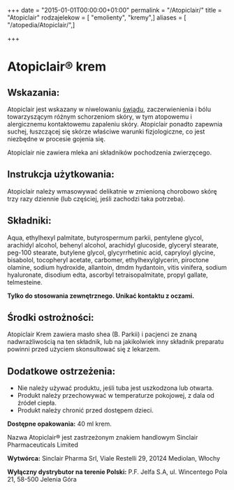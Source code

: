 +++
date = "2015-01-01T00:00:00+01:00"
permalink = "/Atopiclair/"
title = "Atopiclair"
rodzajelekow = [ "emolienty", "kremy",]
aliases = [ "/atopedia/Atopiclair/",]

+++

Atopiclair® krem
================

Wskazania:
----------

Atopiclair jest wskazany w niwelowaniu [świądu](/atopedia/świąd "wikilink"), zaczerwienienia i bólu towarzyszącym różnym schorzeniom skóry, w tym atopowemu i alergicznemu kontaktowemu zapaleniu skóry. Atopiclair ponadto zapewnia suchej, łuszczącej się skórze właściwe warunki fizjologiczne, co jest niezbędne w procesie gojenia się.

Atopiclair nie zawiera mleka ani składników pochodzenia zwierzęcego.

Instrukcja użytkowania:
-----------------------

Atopiclair należy wmasowywać delikatnie w zmienioną chorobowo skórę trzy razy dziennie (lub częściej, jeśli zachodzi taka potrzeba).

Składniki:
----------

Aqua, ethylhexyl palmitate, butyrospermum parkii, pentylene glycol, arachidyl alcohol, behenyl alcohol, arachidyl glucoside, glyceryl stearate, peg-100 stearate, butylene glycol, glycyrrhetinic acid, capryloyl glycine, bisabolol, tocopheryl acetate, carbomer, ethylhexylglycerin, piroctone olamine, sodium hydroxide, allantoin, dmdm hydantoin, vitis vinifera, sodium hyaluronate, disodium edta, ascorbyl tetraisopalmitate, propyl gallate, telmesteine.

**Tylko do stosowania zewnętrznego. Unikać kontaktu z oczami.**

Środki ostrożności:
-------------------

Atopiclair Krem zawiera masło shea (B. Parkii) i pacjenci ze znaną nadwrażliwością na ten składnik, lub na jakikolwiek inny składnik preparatu powinni przed użyciem skonsultować się z lekarzem.

Dodatkowe ostrzeżenia:
----------------------

-   Nie należy używać produktu, jeśli tuba jest uszkodzona lub otwarta.
-   Produkt należy przechowywać w temperaturze pokojowej, z dala od źródeł ciepła.
-   Produkt należy chronić przed dostępem dzieci.

**Dostępne opakowania:** 40 ml krem.

Nazwa Atopiclair® jest zastrzeżonym znakiem handlowym Sinclair Pharmaceuticals Limited

**Wytwórca:** Sinclair Pharma Srl, Viale Restelli 29, 20124 Mediolan, Włochy

**Wyłączny dystrybutor na terenie Polski:** P.F. Jelfa S.A, ul. Wincentego Pola 21, 58-500 Jelenia Góra
